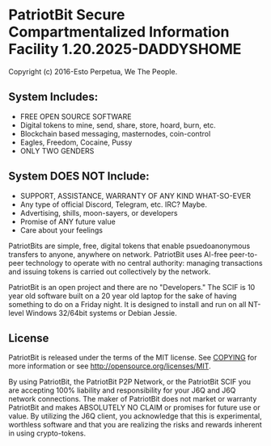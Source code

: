 PatriotBit Secure Compartmentalized Information Facility 1.20.2025-DADDYSHOME
===============================

Copyright (c) 2016-Esto Perpetua, We The People.

System Includes:
-----------------
* FREE OPEN SOURCE SOFTWARE
* Digital tokens to mine, send, share, store, hoard, burn, etc.
* Blockchain based messaging, masternodes, coin-control
* Eagles, Freedom, Cocaine, Pussy
* ONLY TWO GENDERS

System DOES NOT Include:
-----------------

* SUPPORT, ASSISTANCE, WARRANTY OF ANY KIND WHAT-SO-EVER
* Any type of official Discord, Telegram, etc. IRC? Maybe.
* Advertising, shills, moon-sayers, or developers
* Promise of ANY future value
* Care about your feelings

PatriotBits are simple, free, digital tokens that enable psuedoanonymous transfers
to anyone, anywhere on network. PatriotBit uses AI-free peer-to-peer technology
to operate with no central authority: managing transactions and issuing tokens
is carried out collectively by the network. 

PatriotBit is an open project and there are no "Developers." The SCIF is 10 year old software
built on a 20 year old laptop for the sake of having something to do on a Friday night. It
is designed to install and run on all NT-level Windows 32/64bit systems or Debian Jessie.

License
-------

PatriotBit is released under the terms of the MIT license. See [COPYING](COPYING) for more
information or see http://opensource.org/licenses/MIT. 

By using PatriotBit, the PatriotBit P2P Network, or the PatriotBit SCIF you are accepting 100% liability and responsibility
for your J6Q and J6Q network connections. The maker of PatriotBit does not market or warranty PatriotBit and 
makes ABSOLUTELY NO CLAIM or promises for future use or value. By utilizing the J6Q client, you acknowledge that this is 
experimental, worthless software and that you are realizing the risks and rewards inherent in using crypto-tokens.



